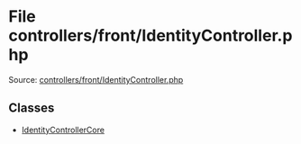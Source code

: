 File controllers/front/IdentityController.php
=========

Source: [controllers/front/IdentityController.php](https://github.com/PrestaShop/PrestaShop/blob/1.6.0.4/controllers/front/IdentityController.php)


Classes
-------

* [IdentityControllerCore](class.IdentityControllerCore.md)

